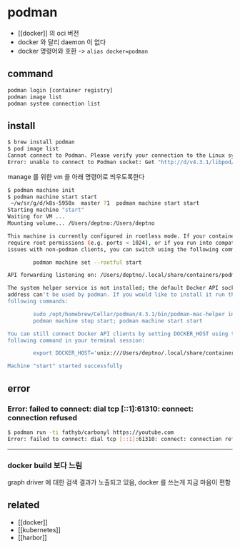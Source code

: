 # podman

- [[docker]] 의 oci 버전
- docker 와 달리 daemon 이 없다
- docker 명령어와 호환 -> `alias docker=podman`

## command
```sh 
podman login [container registry]
podman image list
podman system connection list
```
## install
```sh 
$ brew install podman
$ pod image list
Cannot connect to Podman. Please verify your connection to the Linux system using `podman system connection list`, or try `podman machine init` and `podman machine start` to manage a new Linux VM
Error: unable to connect to Podman socket: Get "http://d/v4.3.1/libpod/_ping": dial unix ///var/folders/yr/lb2jlrrd1fs7h6hn30n_ksvr0000gn/T/podman-run--1/podman/podman.sock: connect: no such file or directory
```
manage 를 위한 vm 을 아래 명령어로 띄우도록한다
```sh
$ podman machine init
$ podman machine start start
 ~/w/sr/g/d/k8s-5950x  master ?1  podman machine start start                                                   125 err  16.15.0 node  03:42:55
Starting machine "start"
Waiting for VM ...
Mounting volume... /Users/deptno:/Users/deptno

This machine is currently configured in rootless mode. If your containers
require root permissions (e.g. ports < 1024), or if you run into compatibility
issues with non-podman clients, you can switch using the following command:

        podman machine set --rootful start

API forwarding listening on: /Users/deptno/.local/share/containers/podman/machine/start/podman.sock

The system helper service is not installed; the default Docker API socket
address can't be used by podman. If you would like to install it run the
following commands:

        sudo /opt/homebrew/Cellar/podman/4.3.1/bin/podman-mac-helper install
        podman machine stop start; podman machine start start

You can still connect Docker API clients by setting DOCKER_HOST using the
following command in your terminal session:

        export DOCKER_HOST='unix:///Users/deptno/.local/share/containers/podman/machine/start/podman.sock'

Machine "start" started successfully
```
## error
### Error: failed to connect: dial tcp [::1]:61310: connect: connection refused
```sh 
$ podman run -ti fathyb/carbonyl https://youtube.com                                                         127 err  16.15.0 node  17:46:50
Error: failed to connect: dial tcp [::1]:61310: connect: connection refused
```
---
### docker build 보다 느림
graph driver 에 대한 검색 결과가 노출되고 있음, docker 를 쓰는게 지금 마음이 편함

## related
- [[docker]]
- [[kubernetes]]
- [[harbor]]

